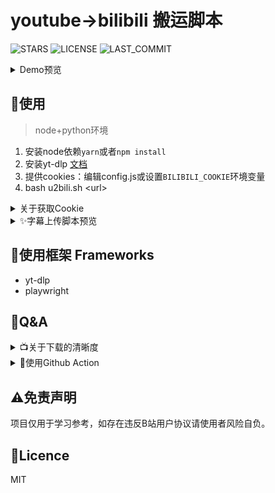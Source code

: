 # youtube->bilibili 搬运脚本
![STARS](https://img.shields.io/github/stars/ame-yu/u2bili?color=%231cd&style=for-the-badge)
![LICENSE](https://img.shields.io/github/license/ame-yu/u2bili?style=for-the-badge)
![LAST_COMMIT](https://img.shields.io/github/last-commit/ame-yu/u2bili?style=for-the-badge)
<details>
    <summary>Demo预览</summary>

![Preview](docs/preview.gif)
</details>

## 🍔使用
> node+python环境
1. 安装node依赖`yarn`或者`npm install`
2. 安装yt-dlp [文档](https://github.com/yt-dlp/yt-dlp#installation)
3. 提供cookies：编辑config.js或设置`BILIBILI_COOKIE`环境变量
4. bash u2bili.sh \<url\>

<details>
    <summary>关于获取Cookie</summary>
    
登录后F12,Application(应用程序)面板，选择cookie进行查看。
![Cookie](docs/cookie.jpg)
填写[config.js](config.js)最后4个参数或设置`BILIBILI_COOKIE`环境变量
```
BILIBILI_COOKIE环境变量格式如下：
DedeUserID=XXX; DedeUserID__ckMd5=XXX; bili_jct=XXX; SESSDATA=XXX
```
</details>

<details>
    <summary>✨字幕上传脚本预览</summary>
    
![Cookie](docs/preview_uploadsubs.gif)
</details>

## 🍱使用框架 Frameworks
- yt-dlp
- playwright 
## 🧂Q&A
<details>
    <summary>📺关于下载的清晰度</summary>

yt-dlp文档 [github.com/yt-dlp/yt-dlp#format-selection](https://github.com/yt-dlp/yt-dlp#format-selection)
</details>

<details>
    <summary>🍥使用Github Action</summary>

<h2 ><b>❗重要提示：请clone后push到自己的私有仓库，使用<a href="https://github.com/settings/billing">额度内action时间！<a></b></h2>
<br>

Actions面板设置Secret `BILIBILI_COOKIE` （必要步骤）
```
DedeUserID=XXX; DedeUserID__ckMd5=XXX; bili_jct=XXX; SESSDATA=XXX
```
几个重要参数
- 扫描周期`schedule.cron` [.github/workflows/actionsflow.yml](.github/workflows/actionsflow.yml)
- 订阅频道`channel_id` [workflows/youtube.yml](workflows/youtube.yml)
- 视频条目过滤`filterScript` 默认只对比了时间选取24小时内的视频 [workflows/youtube.yml](workflows/youtube.yml)
  - [脚本文档](https://actionsflow.github.io/docs/workflow/#ontriggerconfigfilterscript)
  - [完整视频参数](https://actionsflow.github.io/docs/triggers/youtube/#outputs)
</details>

## ⚠免责声明
项目仅用于学习参考，如存在违反B站用户协议请使用者风险自负。

## 📜Licence
MIT

